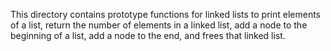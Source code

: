 This directory contains prototype functions for linked lists to print elements of a list, return the number of elements in a linked list, add a node to the beginning of a list, add a node to the end, and frees that linked list.